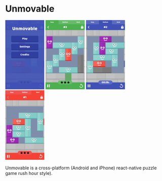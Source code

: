 # Unmovable

<div>
  <img src="screenshots/purple-menu.png" width="24.5%" height="auto">
  <img src="screenshots/easy-level-3.png" width="24.5%" height="auto">
  <img src="screenshots/medium-level-2.png" width="24.5%" height="auto">
  <img src="screenshots/hard-level-1.png" width="24.5%" height="auto">
</div>

Unmovable is a cross-platform (Android and iPhone) react-native puzzle game rush hour style).
